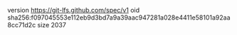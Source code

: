 version https://git-lfs.github.com/spec/v1
oid sha256:f097045553e112eb9d3bd7a9a39aac947281a028e4411e58101a92aa8cc71d2c
size 2037
